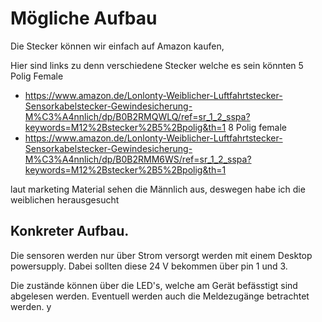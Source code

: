 # Mögliche Aufbau

Die Stecker können wir einfach auf Amazon kaufen,

Hier sind links zu denn verschiedene Stecker welche es sein könnten 
5 Polig Female
- https://www.amazon.de/Lonlonty-Weiblicher-Luftfahrtstecker-Sensorkabelstecker-Gewindesicherung-M%C3%A4nnlich/dp/B0B2RMQWLQ/ref=sr_1_2_sspa?keywords=M12%2Bstecker%2B5%2Bpolig&th=1
8 Polig female 
- https://www.amazon.de/Lonlonty-Weiblicher-Luftfahrtstecker-Sensorkabelstecker-Gewindesicherung-M%C3%A4nnlich/dp/B0B2RMM6WS/ref=sr_1_2_sspa?keywords=M12%2Bstecker%2B5%2Bpolig&th=1

laut marketing Material sehen die Männlich aus, deswegen habe ich die weiblichen herausgesucht 

## Konkreter Aufbau. 

Die sensoren werden nur über Strom versorgt werden mit einem Desktop powersupply. Dabei sollten diese 24 V bekommen über pin 1 und 3. 

Die zustände können über die LED's, welche am Gerät befässtigt sind abgelesen werden. Eventuell werden auch die Meldezugänge betrachtet werden. y
